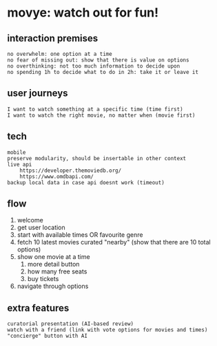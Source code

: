 # movye: watch out for fun!

## interaction premises
	no overwhelm: one option at a time
	no fear of missing out: show that there is value on options
	no overthinking: not too much information to decide upon
	no spending 1h to decide what to do in 2h: take it or leave it

## user journeys
	I want to watch something at a specific time (time first)
	I want to watch the right movie, no matter when (movie first)

## tech
	mobile
	preserve modularity, should be insertable in other context
	live api
		https://developer.themoviedb.org/
		https://www.omdbapi.com/
	backup local data in case api doesnt work (timeout)

## flow
1. welcome
2. get user location
3. start with available times OR favourite genre
4. fetch 10 latest movies curated "nearby" (show that there are 10 total options)
5. show one movie at a time
    1. more detail button
	2. how many free seats
	3. buy tickets
6. navigate through options

## extra features
	curatorial presentation (AI-based review)
	watch with a friend (link with vote options for movies and times) 
	"concierge" button with AI
